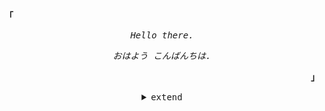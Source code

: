 <!---
Inspired from https://github.com/janleigh and https://github.com/Haceau-Zoac
--->
<p align="left"><strong><samp>「</samp></strong></p>
<p align="center">
      <samp>
         <em>Hello there.</em>
      </samp><br>
   </p>
   <p align="center">
      <samp>
         <em>おはよう こんばんちは.</em>
      </samp><br>
   </p>
   <p align="right"><strong><samp>」</samp></strong></p>
   
<details align="center">
<summary><samp>extend</samp></summary>
  <p align="center">
   <samp>
      <em>languages and Thechnologies.</em>
      <br>
   </samp><br>
   <img src="https://img.shields.io/badge/C-00599C?style=for-the-badge&logo=c&logoColor=white">
   <img src="https://img.shields.io/badge/C%2B%2B-00599C?style=for-the-badge&logo=c%2B%2B&logoColor=white">
   <img src="https://img.shields.io/badge/HTML5-E34F26?style=for-the-badge&logo=html5&logoColor=white">
   <img src="https://img.shields.io/badge/CSS3-1572B6?style=for-the-badge&logo=css3&logoColor=white">
   <img src="https://img.shields.io/badge/Tailwind_CSS-38B2AC?style=for-the-badge&logo=tailwind-css&logoColor=white">
    <br>
   <img src="https://img.shields.io/badge/Python-FFD43B?style=for-the-badge&logo=python&logoColor=blue">
   <img src="https://img.shields.io/badge/Lisp-black?style=for-the-badge&logo=lisp&logoColor=#E57324">
   <img src="https://img.shields.io/badge/Fedora-294172?style=for-the-badge&logo=fedora&logoColor=white">
   <img src="https://img.shields.io/badge/Gentoo-54487A?style=for-the-badge&logo=gentoo&logoColor=white">
   <br>
   <img src="https://img.shields.io/badge/Red%20Hat-EE0000?style=for-the-badge&logo=redhat&logoColor=white">
   <img src="https://img.shields.io/badge/Linux-FCC624?style=for-the-badge&logo=linux&logoColor=black">
   <img src="https://img.shields.io/badge/Emacs-%237F5AB6.svg?&style=for-the-badge&logo=gnu-emacs&logoColor=white">
   <br>
   <img src="https://img.shields.io/badge/gimp-5C5543?style=for-the-badge&logo=gimp&logoColor=white">
    <br>
</p>
  <p align="center">
      <samp>
         <em>Github stats.</em>
      </samp><br>
      <img align="center" src=https://github-readme-stats.vercel.app/api?username=LancelotMilton&show_icons=true&theme=tokyonight>
    <br>
    <img align="center" src=https://github-readme-stats.vercel.app/api/top-langs/?username=LancelotMilton&layout=compact&theme=tokyonight>
   </p>
<!---
LancelotMilton/LancelotMilton is a ✨ special ✨ repository because its `README.md` (this file) appears on your GitHub profile.
You can click the Preview link to take a look at your changes.

- 👋 Hi, I’m @LancelotMilton
- 👀 I’m interested in C, C++ and Lisp programming
- 🌱 I’m currently learning Computer science
- 💞️ I wanna become a open sourcce developer
- 📫 you can find me on alirezashojaei82@gmail.com
---> 
